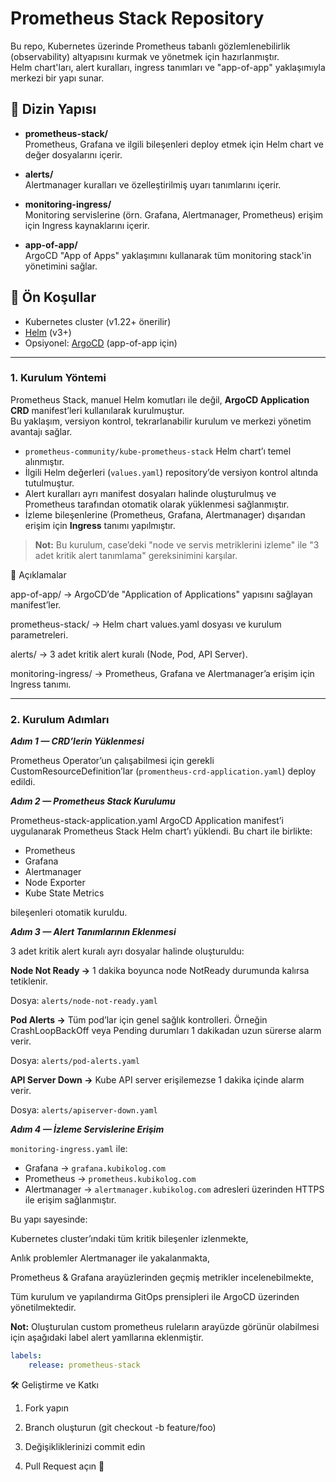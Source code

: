 # Prometheus Stack Repository

Bu repo, Kubernetes üzerinde Prometheus tabanlı gözlemlenebilirlik (observability) altyapısını kurmak ve yönetmek için hazırlanmıştır.  
Helm chart'ları, alert kuralları, ingress tanımları ve "app-of-app" yaklaşımıyla merkezi bir yapı sunar.

## 📂 Dizin Yapısı

- **prometheus-stack/**  
  Prometheus, Grafana ve ilgili bileşenleri deploy etmek için Helm chart ve değer dosyalarını içerir.

- **alerts/**  
  Alertmanager kuralları ve özelleştirilmiş uyarı tanımlarını içerir.

- **monitoring-ingress/**  
  Monitoring servislerine (örn. Grafana, Alertmanager, Prometheus) erişim için Ingress kaynaklarını içerir.

- **app-of-app/**  
  ArgoCD "App of Apps" yaklaşımını kullanarak tüm monitoring stack'in yönetimini sağlar.

## 🚀 Ön Koşullar

- Kubernetes cluster (v1.22+ önerilir)  
- [Helm](https://helm.sh/) (v3+)  
- Opsiyonel: [ArgoCD](https://argo-cd.readthedocs.io/) (app-of-app için)

---

### 1. Kurulum Yöntemi

Prometheus Stack, manuel Helm komutları ile değil, **ArgoCD Application CRD** manifest’leri kullanılarak kurulmuştur.  
Bu yaklaşım, versiyon kontrol, tekrarlanabilir kurulum ve merkezi yönetim avantajı sağlar.

- `prometheus-community/kube-prometheus-stack` Helm chart’ı temel alınmıştır.
- İlgili Helm değerleri (`values.yaml`) repository’de versiyon kontrol altında tutulmuştur.
- Alert kuralları ayrı manifest dosyaları halinde oluşturulmuş ve Prometheus tarafından otomatik olarak yüklenmesi sağlanmıştır.
- İzleme bileşenlerine (Prometheus, Grafana, Alertmanager) dışarıdan erişim için **Ingress** tanımı yapılmıştır.

> **Not:** Bu kurulum, case’deki "node ve servis metriklerini izleme" ile "3 adet kritik alert tanımlama" gereksinimini karşılar.

📂 Açıklamalar

app-of-app/ → ArgoCD’de "Application of Applications" yapısını sağlayan manifest’ler.

prometheus-stack/ → Helm chart values.yaml dosyası ve kurulum parametreleri.

alerts/ → 3 adet kritik alert kuralı (Node, Pod, API Server).

monitoring-ingress/ → Prometheus, Grafana ve Alertmanager’a erişim için Ingress tanımı.

---

### 2. Kurulum Adımları

***Adım 1 — CRD’lerin Yüklenmesi***

Prometheus Operator’un çalışabilmesi için gerekli CustomResourceDefinition’lar (`promentheus-crd-application.yaml`) deploy edildi.

***Adım 2 — Prometheus Stack Kurulumu***

Prometheus-stack-application.yaml ArgoCD Application manifest’i uygulanarak Prometheus Stack Helm chart’ı yüklendi.
Bu chart ile birlikte:

- Prometheus
- Grafana
- Alertmanager
- Node Exporter
- Kube State Metrics

bileşenleri otomatik kuruldu.

***Adım 3 — Alert Tanımlarının Eklenmesi***

3 adet kritik alert kuralı ayrı dosyalar halinde oluşturuldu:

**Node Not Ready →** 1 dakika boyunca node NotReady durumunda kalırsa tetiklenir.

Dosya: `alerts/node-not-ready.yaml`

**Pod Alerts →** Tüm pod’lar için genel sağlık kontrolleri.
Örneğin CrashLoopBackOff veya Pending durumları 1 dakikadan uzun sürerse alarm verir.

Dosya: `alerts/pod-alerts.yaml`

**API Server Down →** Kube API server erişilemezse 1 dakika içinde alarm verir.

Dosya: `alerts/apiserver-down.yaml`

***Adım 4 — İzleme Servislerine Erişim***

`monitoring-ingress.yaml` ile:

- Grafana → `grafana.kubikolog.com`
- Prometheus → `prometheus.kubikolog.com`
- Alertmanager → `alertmanager.kubikolog.com`
adresleri üzerinden HTTPS ile erişim sağlanmıştır.

Bu yapı sayesinde:

Kubernetes cluster’ındaki tüm kritik bileşenler izlenmekte,

Anlık problemler Alertmanager ile yakalanmakta,

Prometheus & Grafana arayüzlerinden geçmiş metrikler incelenebilmekte,

Tüm kurulum ve yapılandırma GitOps prensipleri ile ArgoCD üzerinden yönetilmektedir.

**Not:** Oluşturulan custom prometheus ruleların arayüzde görünür olabilmesi için aşağıdaki label alert yamllarına eklenmiştir.

```yaml  
labels:
    release: prometheus-stack
```

🛠️ Geliştirme ve Katkı

1. Fork yapın

2. Branch oluşturun (git checkout -b feature/foo)

3. Değişikliklerinizi commit edin

4. Pull Request açın 🎉

